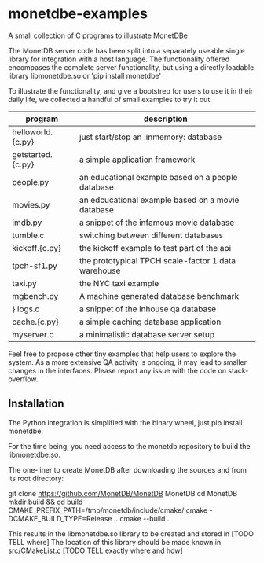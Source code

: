 # monetdbe-examples
A small collection of C programs to illustrate MonetDBe

The MonetDB server code has been split into a separately useable single library
for integration with a host language.
The functionality offered encompases the complete server functionality, but using
a directly loadable library libmonetdbe.so or 'pip install monetdbe'

To illustrate the functionality, and give a bootstrep for users to use it in their
daily life, we collected a handful of small examples to try it out.

| program | description|
| ------------- | ----------------------------------------------------------- |
| helloworld.{c.py}  |just start/stop an :inmemory: database |
| getstarted.{c.py}  |a simple application framework |
| people.py |an educational example based on a people  database |
| movies.py |an edcucational example based on a movie  database |
| imdb.py |a snippet of the infamous movie database |
| tumble.c    |switching between different databases|
| kickoff.{c.py}    |the kickoff example to test part of the api|
| tpch-sf1.py |the prototypical TPCH scale-factor 1 data warehouse|
| taxi.py |the NYC taxi example  |
| mgbench.py | A machine generated database benchmark |
} logs.c | a snippet of the inhouse qa database |
| cache.{c.py}  |a simple caching database application |
| myserver.c | a minimalistic database server setup |

Feel free to propose other tiny examples that help users to explore the system.
As a more extensive QA activity is ongoing, it may lead to smaller changes in the
interfaces. Please report any issue with the code on stack-overflow.

## Installation
The Python integration is simplified with the binary wheel, just pip install monetdbe.

For the time being, you need access to the monetdb repository to build the libmonetdbe.so.

The one-liner to create MonetDB after downloading the sources and from its root directory:

git clone https://github.com/MonetDB/MonetDB MonetDB
cd MonetDB
mkdir build && cd build
CMAKE_PREFIX_PATH=/tmp/monetdb/include/cmake/ cmake -DCMAKE_BUILD_TYPE=Release ..
cmake --build .

This results in the libmonetdbe.so library to be created and stored in [TODO TELL where]
The location of this library should be made known in src/CMakeList.c [TODO TELL exactly where and how]
